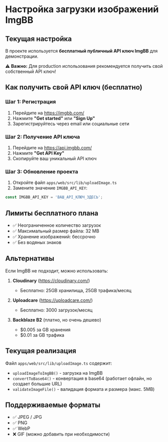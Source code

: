 # Настройка загрузки изображений ImgBB

## Текущая настройка

В проекте используется **бесплатный публичный API ключ ImgBB** для демонстрации.

⚠️ **Важно:** Для production использования рекомендуется получить свой собственный API ключ!

## Как получить свой API ключ (бесплатно)

### Шаг 1: Регистрация
1. Перейдите на https://imgbb.com/
2. Нажмите **"Get started"** или **"Sign Up"**
3. Зарегистрируйтесь через email или социальные сети

### Шаг 2: Получение API ключа
1. Перейдите на https://api.imgbb.com/
2. Нажмите **"Get API Key"**
3. Скопируйте ваш уникальный API ключ

### Шаг 3: Обновление проекта
1. Откройте файл `apps/web/src/lib/uploadImage.ts`
2. Замените значение `IMGBB_API_KEY`:

```typescript
const IMGBB_API_KEY = 'ВАШ_API_КЛЮЧ_ЗДЕСЬ';
```

## Лимиты бесплатного плана

- ✅ Неограниченное количество загрузок
- ✅ Максимальный размер файла: 32 MB
- ✅ Хранение изображений: бессрочно
- ✅ Без водяных знаков

## Альтернативы

Если ImgBB не подходит, можно использовать:

1. **Cloudinary** (https://cloudinary.com/)
   - Бесплатно: 25GB хранилища, 25GB трафика/месяц

2. **Uploadcare** (https://uploadcare.com/)
   - Бесплатно: 3000 загрузок/месяц

3. **Backblaze B2** (платно, но очень дешево)
   - $0.005 за GB хранения
   - $0.01 за GB трафика

## Текущая реализация

Файл `apps/web/src/lib/uploadImage.ts` содержит:
- `uploadImageToImgBB()` - загрузка на ImgBB
- `convertToBase64()` - конвертация в base64 (работает офлайн, но создает большие URL)
- `validateImageFile()` - валидация формата и размера (макс. 5MB)

## Поддерживаемые форматы

- ✅ JPEG / JPG
- ✅ PNG
- ✅ WebP
- ❌ GIF (можно добавить при необходимости)

